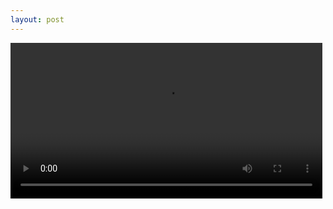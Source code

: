 ```yaml
---
layout: post
---
```


<video width="99%" controls>
  <source src="/assets/posts/merenje_baznih_stanica.mp4" type="video/mp4" markdown="1" >
</video>
